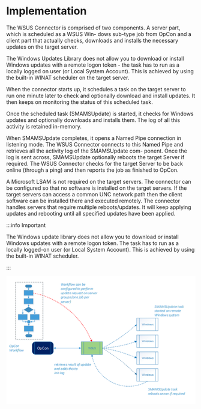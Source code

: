 # Implementation

The WSUS Connector is comprised of two components. A server part, which is scheduled as a WSUS Win- dows sub-type job from OpCon and a client part that actually checks, downloads and installs the necessary updates on the target server.

The Windows Updates Library does not allow you to download or install Windows updates with a remote logon token - the task has to run as a locally logged on user (or Local System Account). This is achieved by using the built-in WINAT scheduler on the target server.

When the connector starts up, it schedules a task on the target server to run one minute later to check and optionally download and install updates. It then keeps on monitoring the status of this scheduled task.

Once the scheduled task (SMAMSUpdate) is started, it checks for Windows updates and optionally downloads and installs them. The log of all this activity is retained in-memory.

When SMAMSUpdate completes, it opens a Named Pipe connection in listening mode. The
WSUS Connector connects to this Named Pipe and retrieves all the activity log of the SMAMSUpdate com- ponent. Once the log is sent across, SMAMSUpdate optionally reboots the target Server if required. The WSUS Connector checks for the target Server to be back online (through a ping) and then reports the job as finished to OpCon.

A Microsoft LSAM is not required on the target servers. The connector can be configured so that no software is installed on the target servers. If the target servers can access a common UNC network path then the client software can be installed there and executed remotely. The connector handles servers that require multiple reboots/updates. It will keep applying updates and rebooting until all specified updates have been applied.

:::info Important

The Windows update library does not allow you to download or install Windows updates with a remote logon token. The task has to run as a locally logged-on user (or Local System Account). This is achieved by using the built-in WINAT scheduler.

:::

![](../static/img/connecto_implementation.png)
